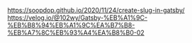 https://soopdop.github.io/2020/11/24/create-slug-in-gatsby/
https://velog.io/@102wy/Gatsby-%EB%A1%9C-%EB%B8%94%EB%A1%9C%EA%B7%B8-%EB%A7%8C%EB%93%A4%EA%B8%B0-02
